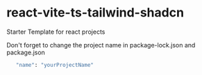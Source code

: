 # react-vite-ts-tailwind-shadcn
 Starter Template for react projects 

Don't forget to change the project name in package-lock.json and package.json
```bash
   "name": "yourProjectName"
```
